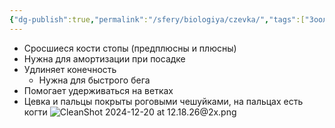 ```yaml
---
{"dg-publish":true,"permalink":"/sfery/biologiya/czevka/","tags":["Зоология"]}
---
```


- Сросшиеся кости стопы (предплюсны и плюсны)
- Нужна для амортизации при посадке
- Удлиняет конечность
	- Нужна для быстрого бега
- Помогает удерживаться на ветках
- Цевка и пальцы покрыты роговыми чешуйками, на пальцах есть когти
![CleanShot 2024-12-20 at 12.18.26@2x.png](/img/user/%D0%90%D1%80%D1%85%D0%B8%D0%B2/%D0%9A%D1%8D%D1%88/CleanShot%202024-12-20%20at%2012.18.26@2x.png)